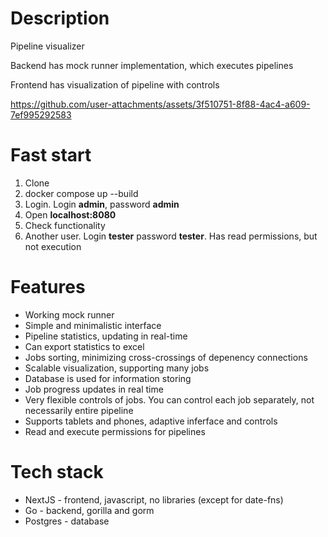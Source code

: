 # Description

Pipeline visualizer

Backend has mock runner implementation, which executes pipelines

Frontend has visualization of pipeline with controls

https://github.com/user-attachments/assets/3f510751-8f88-4ac4-a609-7ef995292583

# Fast start
 
1) Clone
2) docker compose up --build
3) Login. Login **admin**, password **admin**
5) Open **localhost:8080**
6) Check functionality
7) Another user. Login **tester** password **tester**. Has read permissions, but not execution 

# Features
- Working mock runner
- Simple and minimalistic interface
- Pipeline statistics, updating in real-time
- Can export statistics to excel
- Jobs sorting, minimizing cross-crossings of depenency connections
- Scalable visualization, supporting many jobs
- Database is used for information storing
- Job progress updates in real time
- Very flexible controls of jobs. You can control each job separately, not necessarily entire pipeline
- Supports tablets and phones, adaptive inferface and controls
- Read and execute permissions for pipelines

# Tech stack
- NextJS - frontend, javascript, no libraries (except for date-fns)
- Go - backend, gorilla and gorm
- Postgres - database
